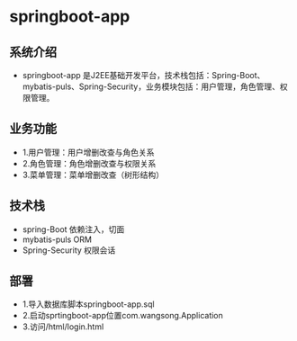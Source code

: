 # springboot-app

## 系统介绍

- springboot-app 是J2EE基础开发平台，技术栈包括：Spring-Boot、mybatis-puls、Spring-Security，业务模块包括：用户管理，角色管理、权限管理。

## 业务功能

- 1.用户管理：用户增删改查与角色关系
- 2.角色管理：角色增删改查与权限关系
- 3.菜单管理：菜单增删改查（树形结构）

## 技术栈

- spring-Boot 依赖注入，切面
- mybatis-puls ORM 
- Spring-Security 权限会话

## 部署

- 1.导入数据库脚本springboot-app.sql
- 2.启动sprtingboot-app位置com.wangsong.Application
- 3.访问/html/login.html

